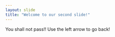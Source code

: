 ```yaml
---
layout: slide
title: "Welcome to our second slide!"
---
```

You shall not pass!! 
Use the left arrow to go back!

